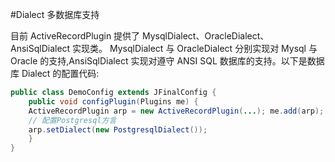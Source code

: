 #Dialect 多数据库支持

目前 ActiveRecordPlugin 提供了 MysqlDialect、OracleDialect、AnsiSqlDialect 实现类。 MysqlDialect 与 OracleDialect 分别实现对 Mysql 与 Oracle 的支持,AnsiSqlDialect 实现对遵守 ANSI SQL 数据库的支持。以下是数据库 Dialect 的配置代码:

```java
public class DemoConfig extends JFinalConfig {
    public void configPlugin(Plugins me) {
    ActiveRecordPlugin arp = new ActiveRecordPlugin(...); me.add(arp);
    // 配置Postgresql方言
    arp.setDialect(new PostgresqlDialect());
    }
}
```
